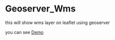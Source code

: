 # Geoserver_Wms
this will show wms layer on leaflet using geoserver

you can see [Demo](https://abhishek950650.github.io/Geoserver_Wms/.) 
